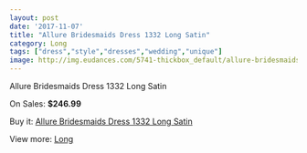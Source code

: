 ```yaml
---
layout: post
date: '2017-11-07'
title: "Allure Bridesmaids Dress 1332 Long Satin"
category: Long
tags: ["dress","style","dresses","wedding","unique"]
image: http://img.eudances.com/5741-thickbox_default/allure-bridesmaids-dress-1332-long-satin.jpg
---
```

Allure Bridesmaids Dress 1332 Long Satin

On Sales: **$246.99**
<a href="https://www.eudances.com/en/long/1999-allure-bridesmaids-dress-1332-long-satin.html"><amp-img layout="responsive" width="600" height="600" src="//img.eudances.com/5741-thickbox_default/allure-bridesmaids-dress-1332-long-satin.jpg" alt="Allure Bridesmaids Dress 1332 Long Satin 0" /></a>

Buy it: [Allure Bridesmaids Dress 1332 Long Satin](https://www.eudances.com/en/long/1999-allure-bridesmaids-dress-1332-long-satin.html "Allure Bridesmaids Dress 1332 Long Satin")

View more: [Long](https://www.eudances.com/en/21-long "Long")